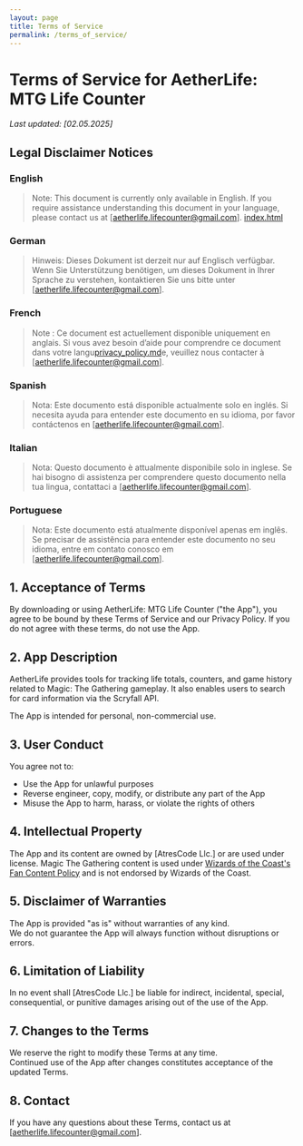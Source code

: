 ```yaml
---
layout: page
title: Terms of Service
permalink: /terms_of_service/
---
```


# Terms of Service for AetherLife: MTG Life Counter

_Last updated: [02.05.2025]_

## Legal Disclaimer Notices

### English
> Note: This document is currently only available in English. If you require assistance understanding this document in your language, please contact us at [aetherlife.lifecounter@gmail.com].
[index.html](index.html)
### German
> Hinweis: Dieses Dokument ist derzeit nur auf Englisch verfügbar. Wenn Sie Unterstützung benötigen, um dieses Dokument in Ihrer Sprache zu verstehen, kontaktieren Sie uns bitte unter [aetherlife.lifecounter@gmail.com].

### French
> Note : Ce document est actuellement disponible uniquement en anglais. Si vous avez besoin d’aide pour comprendre ce document dans votre langu[privacy_policy.md](privacy_policy.md)e, veuillez nous contacter à [aetherlife.lifecounter@gmail.com].

### Spanish
> Nota: Este documento está disponible actualmente solo en inglés. Si necesita ayuda para entender este documento en su idioma, por favor contáctenos en [aetherlife.lifecounter@gmail.com].

### Italian
> Nota: Questo documento è attualmente disponibile solo in inglese. Se hai bisogno di assistenza per comprendere questo documento nella tua lingua, contattaci a [aetherlife.lifecounter@gmail.com].

### Portuguese
> Nota: Este documento está atualmente disponível apenas em inglês. Se precisar de assistência para entender este documento no seu idioma, entre em contato conosco em [aetherlife.lifecounter@gmail.com].

## 1. Acceptance of Terms
By downloading or using AetherLife: MTG Life Counter ("the App"), you agree to be bound by these Terms of Service and our Privacy Policy. If you do not agree with these terms, do not use the App.

## 2. App Description
AetherLife provides tools for tracking life totals, counters, and game history related to Magic: The Gathering gameplay. It also enables users to search for card information via the Scryfall API.

The App is intended for personal, non-commercial use.

## 3. User Conduct
You agree not to:
- Use the App for unlawful purposes
- Reverse engineer, copy, modify, or distribute any part of the App
- Misuse the App to harm, harass, or violate the rights of others

## 4. Intellectual Property
The App and its content are owned by [AtresCode Llc.] or are used under license.
Magic The Gathering content is used under [Wizards of the Coast's Fan Content Policy](https://company.wizards.com/en/legal/fancontentpolicy) and is not endorsed by Wizards of the Coast.

## 5. Disclaimer of Warranties
The App is provided "as is" without warranties of any kind.  
We do not guarantee the App will always function without disruptions or errors.

## 6. Limitation of Liability
In no event shall [AtresCode Llc.] be liable for indirect, incidental, special, consequential, or punitive damages arising out of the use of the App.

## 7. Changes to the Terms
We reserve the right to modify these Terms at any time.  
Continued use of the App after changes constitutes acceptance of the updated Terms.

## 8. Contact
If you have any questions about these Terms, contact us at [aetherlife.lifecounter@gmail.com].
